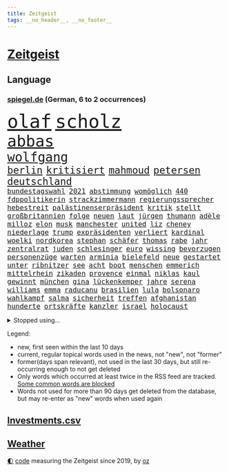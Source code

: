 ```yaml
---
title: Zeitgeist
tags: __no_header__, __no_footer__
---
```


# [Zeitgeist](https://oliz.io/zeitgeist/)

## Language

<h3><a href="https://www.spiegel.de" target="_blank">spiegel.de</a> (German, 6 to 2 occurrences)</h3>
<p style="font-family:monospace">
<span style="font-size:32pt"><a href="news_links.html#olaf" class="current">olaf</a></span>
<span style="font-size:32pt"><a href="news_links.html#scholz" class="current">scholz</a></span>
<br>
<span style="font-size:27pt"><a href="news_links.html#abbas" class="current">abbas</a></span>
<br>
<span style="font-size:22pt"><a href="news_links.html#wolfgang" class="current">wolfgang</a></span>
<br>
<span style="font-size:17pt"><a href="news_links.html#berlin" class="current">berlin</a></span>
<span style="font-size:17pt"><a href="news_links.html#kritisiert" class="current">kritisiert</a></span>
<span style="font-size:17pt"><a href="news_links.html#mahmoud" class="current">mahmoud</a></span>
<span style="font-size:17pt"><a href="news_links.html#petersen" class="new">petersen</a></span>
<span style="font-size:17pt"><a href="news_links.html#deutschland" class="current">deutschland</a></span>
<br>
<span style="font-size:12pt"><a href="news_links.html#bundestagswahl" class="current">bundestagswahl</a></span>
<span style="font-size:12pt"><a href="news_links.html#2021" class="current">2021</a></span>
<span style="font-size:12pt"><a href="news_links.html#abstimmung" class="current">abstimmung</a></span>
<span style="font-size:12pt"><a href="news_links.html#womöglich" class="current">womöglich</a></span>
<span style="font-size:12pt"><a href="news_links.html#440" class="new">440</a></span>
<span style="font-size:12pt"><a href="news_links.html#fdppolitikerin" class="current">fdppolitikerin</a></span>
<span style="font-size:12pt"><a href="news_links.html#strackzimmermann" class="current">strackzimmermann</a></span>
<span style="font-size:12pt"><a href="news_links.html#regierungssprecher" class="new">regierungssprecher</a></span>
<span style="font-size:12pt"><a href="news_links.html#hebestreit" class="new">hebestreit</a></span>
<span style="font-size:12pt"><a href="news_links.html#palästinenserpräsident" class="new">palästinenserpräsident</a></span>
<span style="font-size:12pt"><a href="news_links.html#kritik" class="current">kritik</a></span>
<span style="font-size:12pt"><a href="news_links.html#stellt" class="current">stellt</a></span>
<span style="font-size:12pt"><a href="news_links.html#großbritannien" class="current">großbritannien</a></span>
<span style="font-size:12pt"><a href="news_links.html#folge" class="current">folge</a></span>
<span style="font-size:12pt"><a href="news_links.html#neuen" class="current">neuen</a></span>
<span style="font-size:12pt"><a href="news_links.html#laut" class="current">laut</a></span>
<span style="font-size:12pt"><a href="news_links.html#jürgen" class="current">jürgen</a></span>
<span style="font-size:12pt"><a href="news_links.html#thumann" class="new">thumann</a></span>
<span style="font-size:12pt"><a href="news_links.html#adèle" class="new">adèle</a></span>
<span style="font-size:12pt"><a href="news_links.html#milloz" class="new">milloz</a></span>
<span style="font-size:12pt"><a href="news_links.html#elon" class="current">elon</a></span>
<span style="font-size:12pt"><a href="news_links.html#musk" class="current">musk</a></span>
<span style="font-size:12pt"><a href="news_links.html#manchester" class="current">manchester</a></span>
<span style="font-size:12pt"><a href="news_links.html#united" class="current">united</a></span>
<span style="font-size:12pt"><a href="news_links.html#liz" class="current">liz</a></span>
<span style="font-size:12pt"><a href="news_links.html#cheney" class="new">cheney</a></span>
<span style="font-size:12pt"><a href="news_links.html#niederlage" class="current">niederlage</a></span>
<span style="font-size:12pt"><a href="news_links.html#trump" class="current">trump</a></span>
<span style="font-size:12pt"><a href="news_links.html#expräsidenten" class="current">expräsidenten</a></span>
<span style="font-size:12pt"><a href="news_links.html#verliert" class="current">verliert</a></span>
<span style="font-size:12pt"><a href="news_links.html#kardinal" class="current">kardinal</a></span>
<span style="font-size:12pt"><a href="news_links.html#woelki" class="current">woelki</a></span>
<span style="font-size:12pt"><a href="news_links.html#nordkorea" class="current">nordkorea</a></span>
<span style="font-size:12pt"><a href="news_links.html#stephan" class="new">stephan</a></span>
<span style="font-size:12pt"><a href="news_links.html#schäfer" class="new">schäfer</a></span>
<span style="font-size:12pt"><a href="news_links.html#thomas" class="current">thomas</a></span>
<span style="font-size:12pt"><a href="news_links.html#rabe" class="new">rabe</a></span>
<span style="font-size:12pt"><a href="news_links.html#jahr" class="current">jahr</a></span>
<span style="font-size:12pt"><a href="news_links.html#zentralrat" class="current">zentralrat</a></span>
<span style="font-size:12pt"><a href="news_links.html#juden" class="current">juden</a></span>
<span style="font-size:12pt"><a href="news_links.html#schlesinger" class="current">schlesinger</a></span>
<span style="font-size:12pt"><a href="news_links.html#euro" class="current">euro</a></span>
<span style="font-size:12pt"><a href="news_links.html#wissing" class="current">wissing</a></span>
<span style="font-size:12pt"><a href="news_links.html#bevorzugen" class="new">bevorzugen</a></span>
<span style="font-size:12pt"><a href="news_links.html#personenzüge" class="new">personenzüge</a></span>
<span style="font-size:12pt"><a href="news_links.html#warten" class="current">warten</a></span>
<span style="font-size:12pt"><a href="news_links.html#arminia" class="current">arminia</a></span>
<span style="font-size:12pt"><a href="news_links.html#bielefeld" class="current">bielefeld</a></span>
<span style="font-size:12pt"><a href="news_links.html#neue" class="current">neue</a></span>
<span style="font-size:12pt"><a href="news_links.html#gestartet" class="current">gestartet</a></span>
<span style="font-size:12pt"><a href="news_links.html#unter" class="current">unter</a></span>
<span style="font-size:12pt"><a href="news_links.html#ribnitzer" class="new">ribnitzer</a></span>
<span style="font-size:12pt"><a href="news_links.html#see" class="current">see</a></span>
<span style="font-size:12pt"><a href="news_links.html#acht" class="current">acht</a></span>
<span style="font-size:12pt"><a href="news_links.html#boot" class="current">boot</a></span>
<span style="font-size:12pt"><a href="news_links.html#menschen" class="current">menschen</a></span>
<span style="font-size:12pt"><a href="news_links.html#emmerich" class="current">emmerich</a></span>
<span style="font-size:12pt"><a href="news_links.html#mittelrhein" class="new">mittelrhein</a></span>
<span style="font-size:12pt"><a href="news_links.html#zikaden" class="new">zikaden</a></span>
<span style="font-size:12pt"><a href="news_links.html#provence" class="new">provence</a></span>
<span style="font-size:12pt"><a href="news_links.html#einmal" class="current">einmal</a></span>
<span style="font-size:12pt"><a href="news_links.html#niklas" class="current">niklas</a></span>
<span style="font-size:12pt"><a href="news_links.html#kaul" class="current">kaul</a></span>
<span style="font-size:12pt"><a href="news_links.html#gewinnt" class="current">gewinnt</a></span>
<span style="font-size:12pt"><a href="news_links.html#münchen" class="current">münchen</a></span>
<span style="font-size:12pt"><a href="news_links.html#gina" class="current">gina</a></span>
<span style="font-size:12pt"><a href="news_links.html#lückenkemper" class="current">lückenkemper</a></span>
<span style="font-size:12pt"><a href="news_links.html#jahre" class="current">jahre</a></span>
<span style="font-size:12pt"><a href="news_links.html#serena" class="current">serena</a></span>
<span style="font-size:12pt"><a href="news_links.html#williams" class="current">williams</a></span>
<span style="font-size:12pt"><a href="news_links.html#emma" class="current">emma</a></span>
<span style="font-size:12pt"><a href="news_links.html#raducanu" class="new">raducanu</a></span>
<span style="font-size:12pt"><a href="news_links.html#brasilien" class="current">brasilien</a></span>
<span style="font-size:12pt"><a href="news_links.html#lula" class="new">lula</a></span>
<span style="font-size:12pt"><a href="news_links.html#bolsonaro" class="current">bolsonaro</a></span>
<span style="font-size:12pt"><a href="news_links.html#wahlkampf" class="current">wahlkampf</a></span>
<span style="font-size:12pt"><a href="news_links.html#salma" class="new">salma</a></span>
<span style="font-size:12pt"><a href="news_links.html#sicherheit" class="current">sicherheit</a></span>
<span style="font-size:12pt"><a href="news_links.html#treffen" class="current">treffen</a></span>
<span style="font-size:12pt"><a href="news_links.html#afghanistan" class="current">afghanistan</a></span>
<span style="font-size:12pt"><a href="news_links.html#hunderte" class="current">hunderte</a></span>
<span style="font-size:12pt"><a href="news_links.html#ortskräfte" class="current">ortskräfte</a></span>
<span style="font-size:12pt"><a href="news_links.html#kanzler" class="current">kanzler</a></span>
<span style="font-size:12pt"><a href="news_links.html#israel" class="current">israel</a></span>
<span style="font-size:12pt"><a href="news_links.html#holocaust" class="current">holocaust</a></span>
</p>
<details>
<summary>Stopped using...</summary>
<p class="former" style="font-size:12pt">
torjäger(664) drama(663) drosten(663) gelernt(663) lockdowns(663) weitergeht(663) anstieg(662) erinnerungen(662) gefordert(662) manager(662) vorzeitig(662) berichte(661) frank(661) rückschlag(661) spur(661) usbehörden(661) aufnehmen(660) deswegen(660) lager(660) reiner(660) verteidigungsministerin(660) ziemlich(660) csuchef(659) erfolgreich(659) jüdische(659) konzerne(659) kurs(659) liebe(659) partner(659) privaten(659) umso(659) verfassungsschutz(659) arbeitsplatz(658) beeinflussen(658) beschädigt(658) folgte(658) gewerkschaft(658) investoren(658) lebenslanger(658) ließen(658) rassistische(658) schwedische(658) sicherte(658) verboten(658) weshalb(658) 130(657) abends(657) bundesweit(657) eingesetzt(657) hintergründe(657) kritisch(657) kritische(657) messi(657) netflix(657) reichte(657) respekt(657) show(657) unabhängige(657) wohnen(657) abgeordnete(656) angeblichen(656) bundestags(656) bundesweite(656) geheimnis(656) kurzfristig(656) maß(656) nahen(656) versteckt(656) zuge(656) österreichische(656) 37(655) abgeben(655) entdeckung(655) gestrichen(655) kräftig(655) ministerpräsidenten(655) nordsee(655) stimme(655) verhaftet(655) öl(655) anschläge(654) beschließen(654) gefährlichen(654) krankenhäusern(654) minderjährige(654) mitglied(654) texas(654) zugunsten(654) 44(653) abgesetzt(653) bahnhof(653) bewährung(653) schreibt(653) villa(653) 10(652) ausschuss(652) englische(652) abgehört(651) coronapolitik(651) durchsuchungen(651) europäischer(651) gutachten(651) investitionen(651) nordirland(651) roman(651) stuft(651) unbedingt(651) verlauf(651) aufgegeben(650) freilassung(650) gehandelt(650) häufen(650) nba(650) sinn(650) viertelfinale(650) half(649) jedenfalls(649) rekordhoch(649) veranstalter(649) gefährlicher(648) gestoppt(648) goldenen(648) kunst(648) privat(648) erneuten(647) gesetze(647) mitarbeitern(647) online(647) zählen(647) aktivistin(646) berühmte(646) bestraft(646) ehepaar(646) feld(646) trafen(646) 3(645) design(645) euparlament(645) gerechnet(645) internen(645) spotify(645) aktie(644) echten(644) wort(644) ordnung(643) politikerinnen(643) verfassung(643) überstanden(643) globale(642) klimapolitik(642) argentinien(641) stiegen(641) zurückgegangen(641) überholt(641) herr(639) nase(639) prognosen(639) panik(638) schießen(638) änderungen(638) top(637) aufhalten(636) beteiligen(636) kate(636) züge(636) auflagen(635) gemeinsames(635) insassen(635) übernommen(635) politikerin(633) singapur(633) spenden(633) dran(632) rasen(632) strengen(632) ämter(632) 76(630) gehörte(630) nachts(629) klimaziele(628) beweise(627) bundeswehrsoldaten(627) kapitel(624) angeboten(623) spannend(623) mindestlohn(621) schaut(620) termine(620) dramatischen(617) beendete(615) kongress(614) annäherung(613) festhalten(613) kanadas(613) staatsoberhaupt(609) inseln(607) nächstes(606) bündnis(605) daheim(603) topspiel(602) gesetzlichen(600) vereins(598) möglichkeit(594) ärgern(594) herzinfarkt(593) mehren(591) berühmtesten(590) cdu/csu(588) stopp(584) seniorin(579) festgesetzt(575) motivation(574) gewinne(556) infos(556) fuhren(541) haiti(523) stärkste(520) trümmern(520) bahnverkehr(517) wolken(516) direkten(514) unzureichend(513) carlos(511) fängt(508) verantwortliche(499) zusammengebrochen(495) reue(494) 2001(486) angebote(480) rumänien(476) joseph(467) fußballnationalmannschaft(456) brian(454) hofmann(437) genossen(432) ungeimpfte(429) serbien(422) gesichtet(419) vorgang(417) müll(413) verließ(413) sammelt(409) fluggesellschaften(405) treibstoff(405) knochen(404) warb(403) mangelware(402) unseres(402) novak(401) rohstoffe(401) zerstörte(399) liebt(397) arme(396) brannte(393) djoković(392) versichert(392) sergej(391) 9(388) düster(386) erpressen(386) britisches(384) autoren(382) floh(381) geldstrafen(378) knie(373) bedankt(372) verstorben(372) winde(367) kyrgios(366) sichtbar(366) zögert(365) flutkatastrophe(364) forschungsteam(364) fällig(364) karrierecoach(364) hochwasser(363) 14jähriger(362) ahrtal(361) wechselte(358) highlights(356) komitee(356) camp(355) beeinträchtigt(354) zerschlagen(351) berühmteste(349) musks(345) rückgabe(339) funktionen(338) tabellenführer(337) moderner(335) anlage(334) niedergang(332) ussoldaten(331) regierte(329) momente(327) fifa(326) illegaler(326) eindeutig(325) agiert(324) kalten(323) teamkollege(323) harris(321) umbruch(318) lutz(317) wittert(316) wachsende(315) tiger(314) minderheiten(313) versetzt(308) absicht(307) einigt(307) staatssekretär(306) bali(305) grafiken(305) jeffrey(304) beschlagnahmen(301) schränkt(300) station(297) mehrfamilienhaus(296) erneutes(294) fluglinie(294) mischen(293) mächtig(290) störungen(290) plastikmüll(286) arbeitslosen(285) ampelregierung(284) empfehlen(284) grundlegende(284) shanghai(282) verblüffend(280) komplette(279) staates(279) aktivitäten(276) volksverhetzung(276) andrang(275) größtem(275) saal(275) studenten(275) erreichbar(274) 30000(272) beantwortet(272) beruft(271) portal(271) rechtsextremer(271) anfangen(270) euländer(266) fahndet(266) siegerin(266) energieriesen(261) swr(258) königreich(257) rande(257) mehrheitlich(256) airlines(255) geschaut(255) netflixserie(255) empfindliche(254) coaching(252) fabian(252) technischer(252) sportlichen(251) unterhaltung(251) entziehen(250) macrons(250) dunkeln(245) jahresbeginn(245) mail(245) aktivistinnen(244) amtsinhaber(242) mache(242) arbeitswelt(239) ausfuhr(239) schande(237) management(236) rekordsumme(234) kachelmann(232) pessimistisch(232) eusanktionen(229) gestaltet(229) pflegerinnen(227) landeten(225) verbündete(223) ebay(222) küche(221) beamter(220) transport(220) unterirdischen(220) kader(217) südosten(216) einfaches(213) führungsriege(213) zerstörung(213) telefonieren(212) beziehen(211) way(211) unterschätzt(210) küken(209) landsmann(209) südpazifik(209) vorwoche(209) pool(208) bijan(207) djirsarai(207) erfand(207) lambrecht(206) heftigem(204) soldat(202) zahlreicher(202) ausreise(201) auszugeben(200) beschäftigen(200) mutigen(198) peilt(198) pelé(198) einbrecher(197) erweitern(196) lebensmittelpreise(195) match(195) einfachen(194) hartes(194) krebs(194) mühsam(194) website(194) wild(194) 2002(191) luftangriffe(191) gefeierten(189) marilyn(189) angeheizt(187) dominant(187) unternehmens(187) verweist(185) sony(184) diabetes(183) gejagt(183) krankheiten(183) bestand(182) damalige(182) elektronisch(182) strände(182) emotionalen(181) tourist(181) afrikanischen(180) orange(180) straflager(180) moniert(179) angestiegen(178) einheiten(178) orden(178) knappes(177) gezahlt(176) reichweite(175) rüstungskonzern(175) gymnasium(174) nonnenwerth(174) verleiht(173) 83jährige(172) eigner(172) unicef(172) ustruppen(172) vergab(172) andrij(171) philosoph(171) infolge(170) ordnet(170) homosexualität(169) kämpfern(169) wanderung(168) betreibt(167) verwaltung(167) abstellen(166) alarmbereitschaft(166) befristet(166) kaja(166) male(166) schätzt(166) mögliches(165) verräter(165) weltlage(165) 40000(164) neil(164) sitz(164) unwetter(164) young(164) hinweg(163) siegeszug(163) unbewaffnete(163) untersuchungsbericht(163) aufsichtsrat(162) pausen(162) ramadan(160) verpuffen(160) verübt(159) übergossen(158) anhalten(157) disqualifiziert(156) wachsenden(156) einsam(155) immobilienpreise(155) 1982(154) geschäftspartner(154) johanna(154) spiegeltitelstory(154) vorsichtig(154) gegendemonstranten(153) aschaffenburg(152) luftraum(152) roller(152) ernsthaft(151) sensationelle(151) torwart(151) luxusautos(150) verspätet(149) gebiete(148) glimpflich(148) begeben(146) kunde(146) taktik(145) widmen(145) arbeitszeit(144) passé(144) profitierte(143) sanktionspaket(143) inakzeptable(142) schneidet(142) betrieben(141) geforderten(141) turner(141) aussetzung(140) außenpolitische(140) statistisches(140) verbrauchern(140) gewinnerin(139) regierungskritiker(139) ampelfraktionen(138) verfolgungsjagd(138) zwingt(138) maskendeals(137) brandenburger(136) emotionaler(136) offenbarung(136) schläger(136) zentraler(136) importstopp(135) marathon(135) währenddessen(135) 2035(134) notwendige(134) robust(134) wiedereinführung(134) zutiefst(134) fatale(133) rheinmetall(133) ukrainekrieges(133) wesel(133) antwortet(132) microsoft(132) auflösen(131) töchter(131) verliehen(130) äckern(130) bekräftigte(129) hörte(129) anden(127) gasembargo(127) geburtsklinik(127) deep(126) nationalspielerin(126) klassenzimmer(125) patrick(125) wohngebiete(124) leuchten(123) anfänge(122) bewaffnet(122) ergab(122) lautete(122) burkhard(121) leitungen(121) sommerpause(121) begrenzt(120) einsamen(120) staatsbürgerschaft(120) fukushima(119) islam(119) jake(119) kapitulation(119) vorort(119) 39(118) doppelsieg(118) satte(118) unfällen(118) natobeitritt(117) zwangsarbeit(117) ausharren(116) auszugehen(115) gelassenheit(115) überziehen(115) atomkrieg(114) spürt(114) traditionsreiche(114) stilllegung(113) motto(112) partnern(112) öffentlicher(112) alassad(111) baschar(111) handys(111) minimal(111) sainz(111) gewalttätige(110) jawort(110) my(110) besseres(109) bevölkerungsschutz(109) schienennetz(109) schmecken(109) beruflichen(108) g20(108) leber(108) natogipfel(108) rotes(108) autobranche(107) kripo(107) orientierung(107) ach(106) beigelegt(106) beschuldigen(106) bestechlichkeit(106) getreidelieferungen(106) nuklearwaffen(106) zusammenstößen(105) grundstücke(104) wärmer(104) bundesjustizminister(103) buschland(103) fernen(103) streitereien(103) teilhabe(103) züchter(103) wetterexperten(102) woods(101) gewalttaten(100) irrtümer(100) windparks(100) entfernten(99) fellner(99) metall(99) schießerei(99) afrikaner(98) rechenschaft(98) artenschutz(97) besetzen(97) bäckerei(97) cut(97) gewaltverbrechen(96) großoffensive(96) hammer(96) aufstocken(95) nordrheinwestfälischen(95) gentleman(94) pferderennen(94) griechischer(93) t(93) bestritt(92) 750(91) besserer(91) dieselautos(91) kassenschlager(91) konsequenz(91) rheinmaingebiet(91) vorfälle(91) energiemanager(90) flott(90) georgiewa(90) indische(90) innogymanager(90) iwfchefin(90) kristalina(90) lieferanten(90) routen(90) schau(90) verschifft(90) zollen(90) attentate(89) verbrenneraus(89) authentische(88) dämpfe(88) giftige(88) iaea(88) sprunghaft(88) stinkefinger(88) wehrmacht(88) formal(87) gravierende(87) kühlschrank(87) parlamentarischer(87) beleuchtung(86) iserlohn(86) kulturwissenschaftlerin(86) techmilliardär(86) torsten(86) arbeitsrecht(85) b(85) dfbtor(85) markle(85) pogba(85) steak(85) halbfinaleinzug(84) kippt(84) landesverband(84) multimilliardär(84) ausweichen(83) cameron(83) samstagnachmittag(83) südfranzösischen(83) arbeitskräftemangel(82) reißen(82) 23jährigen(81) betrugsvorwürfen(81) gesetzes(81) kishida(81) neuigkeiten(81) oftmals(81) stresstest(81) verlobten(81) entschiedener(80) falschem(80) haas(80) stadien(80) unanständig(80) billiges(79) nuklearstreitkräfte(79) vortrag(79) 36jährige(78) anlaufstelle(78) exfraktionschef(78) ibrahimović(78) stürmte(78) zlatan(78) exregierungschef(77) gras(77) lokalpolitiker(77) luisa(77) prominenten(77) space(77) walker(77) wolff(77) existenziellen(76) franzosen(76) goetheinstitut(76) nacheinander(76) revanche(76) schnecken(76) warnende(76) 2026(75) böden(75) einsatzbereit(75) hackerangriffe(75) machine(75) spanischer(75) willkür(75) 35jährige(74) monroe(74) nachgerechnet(74) pandora(74) südasiatische(74) trüben(74) twitterübernahme(74) wahlkampfveranstaltung(74) assadregimes(73) girl(73) handelskonzern(73) händeringend(73) mafia(73) mckinsey(73) schlammschlacht(73) schrecklich(73) schutzweste(73) tenniswelt(73) vwkonzern(73) eoffensive(72) ständiger(72) unohilfe(72) bangladesch(71) förde(71) überschlägt(71) 1200(70) entschädigen(70) milliardenhilfen(70) mordfall(70) sexuellem(70) vollem(70) vorrang(70) 96jährige(69) beatles(69) cruise(69) schwaches(69) überragt(69) angesprochen(68) dortige(68) fumio(68) ratingen(68) auffallend(67) demonstrierende(67) einstecken(67) pöbelte(67) rooney(67) abholzung(66) deportierte(66) hemer(66) kundschaft(66) schutzmasken(66) zukünftige(66) 8(65) altenberger(65) dolly(65) fahndung(65) ferdinand(65) foul(65) kommissarin(65) ungleichheit(65) verwenden(65) bezwingt(64) dmitri(64) dubiose(64) minusma(64) reumütig(64) schroff(64) unomission(64) vermittelte(64) angeschossen(63) batterie(63) empfindet(63) erlass(63) eyckhoff(63) jabeur(63) ons(63) titelverteidigerinnen(63) wmkampf(63) auftaktspiel(62) detailliert(62) gefahndet(62) hintertür(62) alfred(61) endstadium(61) geister(61) klimaschädlichen(61) privatleben(61) sonnig(61) sunday(61) tribünen(61) barbie(60) empfehlungen(60) legalisierung(60) potenzial(60) wertvollstes(60) aufzuklären(59) boulevardzeitung(59) faktencheck(59) fliegende(59) krimi(59) parität(59) polittalk(59) save(59) twitteraktie(59) w(59) wehrministerin(59) zusammengekommen(59) geringen(58) islamistische(58) kurznachrichtendienstes(58) oberkörper(58) verhütung(58) verschobene(58) beeindruckende(57) gesellschaftliche(57) wattenmeer(57) weltfußballer(57) westeuropa(57) zuschauerinnen(57) kabinettsmitglied(56) tagessieg(56) verstößen(56) xavi(56) bemerkenswertes(55) kandidat(55) straßenlaternen(55) wertvollsten(55) aufschrei(54) dina(54) gleichstellung(54) schwimmbädern(54) verfassungsbeschwerde(54) abgestraft(53) drohendes(53) gesamtführender(53) glühenden(53) homophobie(53) iii(53) supremecourtrichter(53) unbewaffneten(53) wäsche(53) auswerten(52) autopsie(52) blöße(52) kissinger(52) rammte(52) tripolis(52) verstörenden(52) western(52) gelacht(51) steuerfahnder(51) webseite(51) weltwirtschaftsforum(51) israelbesuch(50) mo(50) rückseite(50) sexuell(50) sinnbild(50) botschafterin(49) camilla(49) erzählungen(49) langjähriger(49) rundfahrt(49) uvalde(49) zunehmender(49) #metoo(48) bernard(48) bestimmter(48) defekt(48) hundertjährige(48) mühe(48) schulmassaker(48) schweinepest(48) teamchef(48) tobten(48) berben(47) kandidiert(47) keilt(47) partisanen(47) pfefferspray(47) reicher(47) romanen(47) vorzudringen(47) periode(46) platini(46) verspätete(46) bar(45) gesundheitswesen(45) kremlgegner(45) landsmanns(45) lohnsteigerungen(45) lösten(45) marin(45) mächtige(45) sanna(45) unberechenbar(45) vermissten(45) verschont(45) überstellt(45) afdpolitiker(44) formats(44) gnabry(44) krankschreibung(44) serge(44) sonderregel(44) stranger(44) telefonische(44) things(44) bahnsteig(43) estnische(43) kallas(43) monatelangem(43) nähert(43) platzen(43) schwebt(43) spdvorsitzende(43) staus(43) terrorismus(43) verschütteten(43) haftbar(42) kaputte(42) lebenszeichen(42) wahn(42) öffentlichrechtliche(42) atlantikküste(41) bemühte(41) bewiesen(41) community(41) darmanin(41) gemeinschaftswährung(41) gérald(41) kz(41) oberbayerischen(41) rentnerinnen(41) unschuld(41) drews(40) getötetem(40) höherem(40) oberen(40) ortschaften(40) problemlos(40) verbreitung(40) verirrte(40) ertrunken(39) monatelanger(39) turbulenzen(39) welthits(39) änderte(39) feinde(38) homo(38) kommentieren(38) millionenstrafe(38) populismus(38) schuh(38) vorangehen(38) angebots(37) arbeiteten(37) aufprall(37) giuseppe(37) osnabrück(37) pferde(37) resolution(37) unfalls(37) arbeitsunfall(36) autorinnen(36) chaostage(36) dokumentation(36) grandslamtitel(36) weltkonjunktur(36) widerlegt(36) wozu(36) 1958(35) 20jähriger(35) arizona(35) einschlugen(35) erntet(35) ryan(35) unumgänglich(35) 0(34) einzelkritik(34) knallbunte(34) nehme(34) devon(33) dänemarks(33) kavanaugh(33) nahostreise(33) sondersteuer(33) trauung(33) umzug(33) bewerbungen(32) dfbnationalspieler(32) image(32) listet(32) passau(32) rekordvertrag(32) teleskop(32) ziellinie(32) außerordentliche(31) konstruktion(31) wirkstoff(31) aufrecht(30) elmau(30) erbitterte(30) g7gipfel(30) gepardflugabwehrpanzer(30) harvey(30) klarna(30) löcher(30) migrantinnen(30) mob(30) sehe(30) spielerin(30) trainingslager(30) urananreicherung(30) wildtiere(30) altach(29) beobachtung(29) beteuert(29) doppelschlag(29) kronprinz(29) niedergelegt(29) personalie(29) rasenturnier(29) rekordpreis(29) vorarlberg(29) wimbledonsieg(29) wmhalbfinale(29) begleitung(28) borkum(28) bundesligisten(28) coronasommerwelle(28) erstickt(28) hungernden(28) medienmacher(28) palma(28) schneesturm(28) sommerwelle(28) terrormiliz(28) verdachtsobjekt(28) anschauen(27) anstehende(27) bürgertests(27) erfüllung(27) gewehren(27) messias(27) onlinespiel(27) teamleistung(27) high(26) infizieren(26) kaliningrad(26) phantom(26) ausgebeutet(25) erwartungsgemäß(25) igmetallchef(25) serienfinale(25) stützen(25) fünfeinhalb(24) grundlage(24) immunisiert(24) santos(24) schlange(24) sonnenblumenöl(24) antisemitismuseklat(23) einlenken(23) kostete(23) privatsender(23) ratschläge(23) banner(22) nachhaltige(22) schwimmwm(22) warteschlangen(22) benachbarten(21) fairen(21) forscherteam(21) gedrosselten(21) grande(21) ingeborgbachmannpreis(21) ostseeexklave(21) säureanschlag(21) tieres(21) woke(21) übertreffen(21) fünfsternebewegung(20) gegensteuern(20) millionenzahlung(20) schlief(20) solches(20) bemängelt(19) brettspiel(19) eigenheim(19) gestohlenes(19) herman(19) lapid(19) ana(18) aufbruch(18) gängige(18) welternährung(18) aufstockung(17) erdbeben(17) festgenommene(17) käse(17) reservisten(17) saale(17) südafrikanischen(17) belgier(16) durchgeführt(16) gasfluss(16) hauptfeld(16) krater(16) ordnete(16) sparmaßnahmen(16) stören(16) festgefahren(15) gesprengt(15) staatshilfe(15) aufwand(14) breiter(14) courts(14) denver(14) klagten(14) lohnerhöhungen(14) mara(14) ramallah(14) trendwende(14) 151(13) biologin(13) gestreikt(13) intensivstationen(13) länderspiel(13) ärztevertreter(13) 2040(12) gunsten(12) heiratet(12) hinault(12) jasper(12) minions(12) philipsen(12) provisionen(12) weltfußballerin(12) akute(11) ausländischer(11) fazit(11) hausärzteverbandschef(11) jayland(11) jule(11) niemeier(11) primož(11) roglič(11) weigeldt(11)
</p>
</details>
<p>Legend:
<ul>
<li><span class="new">new</span>, first seen within the last 10 days</li>
<li><span class="current">current</span>, regular topical words used in the news, not "new", not "former"</li>
<li><span class="former">former(days span relevant)</span>, not used in the last 30 days, but still re-occurring enough to not get deleted</li>
<li>Only words which occurred at least twice in the RSS feed are tracked. <a href="language/filters.py">Some common words are blocked</a></li>
<li>Words not used for more than 90 days get deleted from the database, but may re-enter as "new" words when used again</li>
</ul>
</p>

## [Investments](investments.html)[.csv](investments.csv)

## [Weather](weather.html)

<footer>
<a href="javascript:toggleTheme()" class="nav">🌓</a>
<a href="https://github.com/ooz/zeitgeist">code</a> measuring the Zeitgeist since 2019, by <a href="https://oliz.io">oz</a>
</footer>
